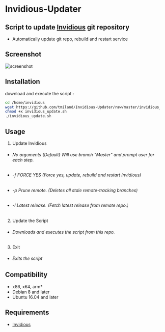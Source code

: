 # Invidious-Updater

## Script to update [Invidious](https://github.com/omarroth/invidious) git repository

* Automatically update git repo, rebuild and restart service

## Screenshot
![screenshot](https://raw.githubusercontent.com/tmiland/Invidious-Updater/master/img/Screenshot%20at%2016-18-02.png)

## Installation

download and execute the script :
```bash
cd /home/invidious
wget https://github.com/tmiland/Invidious-Updater/raw/master/invidious_update.sh
chmod +x invidious_update.sh
./invidious_update.sh
```

## Usage
1. Update Invidious
  * ###### No arguments (Default) Will use branch "Master" and prompt user for each step.
  * ###### -f FORCE YES (Force yes, update, rebuild and restart Invidious)
  * ###### -p Prune remote. (Deletes all stale remote-tracking branches)
  * ###### -l Latest release. (Fetch latest release from remote repo.)
2. Update the Script
  * ###### Downloads and executes the script from this repo.
3. Exit
  * ###### Exits the script

## Compatibility
* x86, x64, arm*
* Debian 8 and later
* Ubuntu 16.04 and later

## Requirements
* [Invidious](https://github.com/omarroth/invidious#linux)
